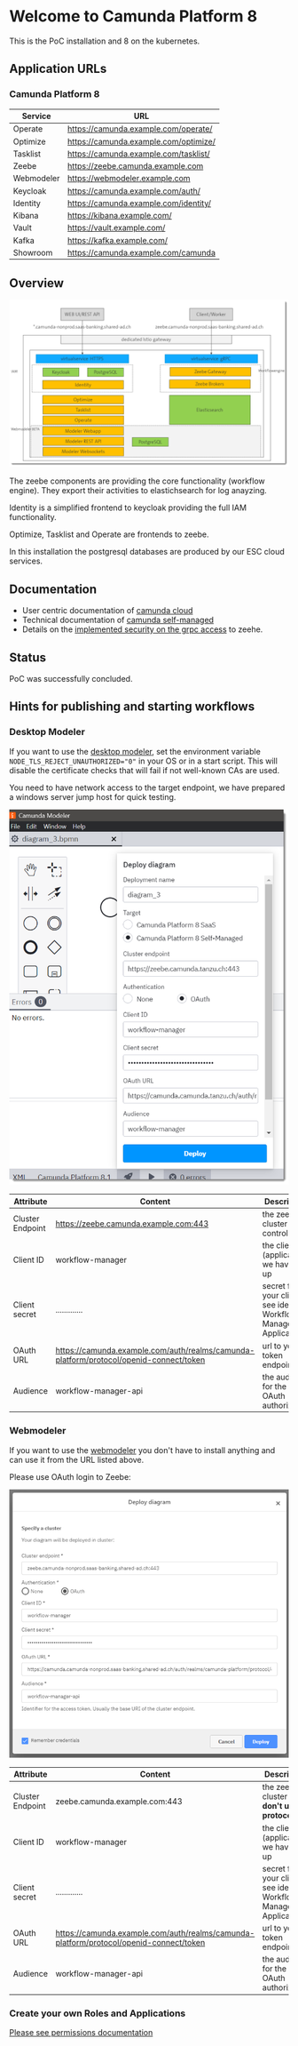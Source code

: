 # Welcome to Camunda Platform 8

This is the PoC installation and 8 on the kubernetes.

## Application URLs

### Camunda Platform 8

| Service | URL |
| --- | --- |
| Operate | https://camunda.example.com/operate/ |
| Optimize | https://camunda.example.com/optimize/ |
| Tasklist | https://camunda.example.com/tasklist/ |
| Zeebe | https://zeebe.camunda.example.com |
| Webmodeler  | https://webmodeler.example.com |
| Keycloak | https://camunda.example.com/auth/ |
| Identity | https://camunda.example.com/identity/ |
| Kibana   | https://kibana.example.com/ |
| Vault    | https://vault.example.com/ |
| Kafka    | https://kafka.example.com/ |
| Showroom | https://camunda.example.com/camunda |


## Overview

![test](./assets/camunda-overview-istio.png)

The zeebe components are providing the core functionality (workflow engine).
They export their activities to elastichsearch for log anayzing.

Identity is a simplified frontend to keycloak providing the full IAM functionality.

Optimize, Tasklist and Operate are frontends to zeebe.

In this installation the postgresql databases are produced by our ESC cloud services.

## Documentation

- User centric documentation of [camunda cloud](https://docs.camunda.io/docs/components/)
- Technical documentation of [camunda self-managed](https://docs.camunda.io/docs/self-managed/about-self-managed/)
- Details on the [implemented security on the grpc access](../docs/permissions.md) to zeehe.

## Status

PoC was successfully concluded.

## Hints for publishing and starting workflows

### Desktop Modeler

If you want to use the [desktop modeler](https://docs.camunda.io/docs/components/modeler/desktop-modeler/install-the-modeler/), set the environment variable ```NODE_TLS_REJECT_UNAUTHORIZED="0"``` in your OS or in a start script. This will disable the certificate checks that will fail if not well-known CAs are used.

You need to have network access to the target endpoint, we have prepared a windows server jump host for quick testing.

![Use OAuth 2.0 with Camunda Desktop Modeler](./assets/desktop-modeler-oauth-login.png "Use OAuth 2.0 with Camunda Desktop Modeler")


| Attribute | Content | Description |
| --- | --- | --- |
| Cluster Endpoint | https://zeebe.camunda.example.com:443 | the zeebe cluster we control |
| Client ID | workflow-manager | the client (application) we have set up |
| Client secret| ............. | secret for your client, see identity Workflow Manager Application |
| OAuth URL |https://camunda.example.com/auth/realms/camunda-platform/protocol/openid-connect/token | url to your token endpoint |
| Audience | workflow-manager-api | the audience for the OAuth authorization |

### Webmodeler

If you want to use the [webmodeler](https://docs.camunda.io/docs/components/modeler/web-modeler/new-web-modeler/) you don't have to install anything and can use it from the URL listed above.

Please use OAuth login to Zeebe:

![Use OAuth 2.0 with Camunda Webodeler](./assets/webmodeler-oauth-login.png "Use OAuth 2.0 with Camunda Webmodeler")


| Attribute | Content | Description |
| --- | --- | --- |
| Cluster Endpoint | zeebe.camunda.example.com:443 | the zeebe cluster - **don't use protocol!** |
| Client ID | workflow-manager | the client (application) we have set up |
| Client secret| ............. | secret for your client, see identity Workflow Manager Application |
| OAuth URL |https://camunda.example.com/auth/realms/camunda-platform/protocol/openid-connect/token | url to your token endpoint |
| Audience | workflow-manager-api | the audience for the OAuth authorization |

### Create your own Roles and Applications

[Please see permissions documentation](../docs/permissions.md)

